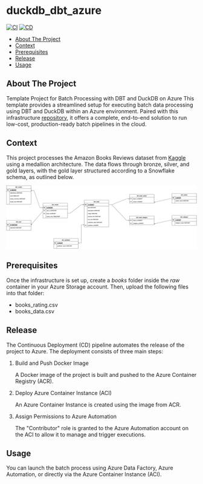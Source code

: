 # duckdb_dbt_azure

[![CI](https://github.com/VictorMeyer77/duckdb_dbt_azure/actions/workflows/ci.yml/badge.svg)](https://github.com/VictorMeyer77/duckdb_dbt_azure/actions/workflows/ci.yml)
[![CD](https://github.com/VictorMeyer77/duckdb_dbt_azure/actions/workflows/cd.yml/badge.svg)](https://github.com/VictorMeyer77/duckdb_dbt_azure/actions/workflows/cd.yml)

- [About The Project](#about-the-project)
- [Context](#context)
- [Prerequisites](#prerequisites)
- [Release](#release)
- [Usage](#usage)

## About The Project

Template Project for Batch Processing with DBT and DuckDB on Azure
This template provides a streamlined setup for executing batch data processing using DBT and DuckDB within an Azure environment.
Paired with this infrastructure [repository](https://github.com/VictorMeyer77/duckdb-dbt-azure-infra), it offers a complete, end-to-end solution to run low-cost, production-ready batch pipelines in the cloud.

## Context

This project processes the Amazon Books Reviews dataset from [Kaggle](https://www.kaggle.com/datasets/mohamedbakhet/amazon-books-reviews) using a medallion architecture.
The data flows through bronze, silver, and gold layers, with the gold layer structured according to a Snowflake schema, as outlined below.

![book_review_erd.png](resources/book_review_erd.png)


## Prerequisites

Once the infrastructure is set up, create a _books_ folder inside the _raw_ container in your Azure Storage account. Then, upload the following files into that folder:

* books_rating.csv
* books_data.csv

## Release

The Continuous Deployment (CD) pipeline automates the release of the project to Azure. The deployment consists of three main steps:

1. Build and Push Docker Image

    A Docker image of the project is built and pushed to the Azure Container Registry (ACR).


2. Deploy Azure Container Instance (ACI)

    An Azure Container Instance is created using the image from ACR.


3. Assign Permissions to Azure Automation

    The "Contributor" role is granted to the Azure Automation account on the ACI to allow it to manage and trigger executions.

## Usage

You can launch the batch process using Azure Data Factory, Azure Automation, or directly via the Azure Container Instance (ACI).
